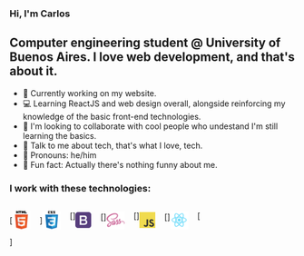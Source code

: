 ### Hi, I'm Carlos

## Computer engineering student @ University of Buenos Aires. I love web development, and that's about it.

- 🚧 Currently working on my website.
- 💻 Learning ReactJS and web design overall, alongside reinforcing my knowledge of the basic front-end technologies.
- 🧠 I'm looking to collaborate with cool people who undestand I'm still learning the basics.
- 💾 Talk to me about tech, that's what I love, tech.
- 👨 Pronouns: he/him
- 🤬 Fun fact: Actually there's nothing funny about me.

### I work with these technologies:

<div style='display: flex; align-items:center'>
[<img align='left' alt='HTML' width='32px' src='https://raw.githubusercontent.com/github/explore/80688e429a7d4ef2fca1e82350fe8e3517d3494d/topics/html/html.png' style='float: left; margin-right: 16px; cursor:text'>]

[<img align='left' alt='CSS' width='32px' src='https://raw.githubusercontent.com/github/explore/80688e429a7d4ef2fca1e82350fe8e3517d3494d/topics/css/css.png' style='float: left; margin-right: 16px; cursor:text'>]

[<img align='left' alt='Bootstrap' width='28px' height='28px' src='https://raw.githubusercontent.com/github/explore/80688e429a7d4ef2fca1e82350fe8e3517d3494d/topics/bootstrap/bootstrap.png' style='float: left; margin-right: 16px; cursor:text'>]

[<img align='left' alt='SASS' width='32px' src='https://raw.githubusercontent.com/github/explore/80688e429a7d4ef2fca1e82350fe8e3517d3494d/topics/sass/sass.png' style='float: left; margin-right: 16px; cursor:text'>]

[<img align='left' alt='JavaScript' width='28px' height='28px' src='https://raw.githubusercontent.com/github/explore/80688e429a7d4ef2fca1e82350fe8e3517d3494d/topics/javascript/javascript.png' style='float: left; margin-right: 16px; cursor:text'>]

[<img align='left' alt='React' width='32px' src='https://raw.githubusercontent.com/github/explore/80688e429a7d4ef2fca1e82350fe8e3517d3494d/topics/react/react.png' style='float: left; margin-right: 16px; cursor:text'>
</div>]
